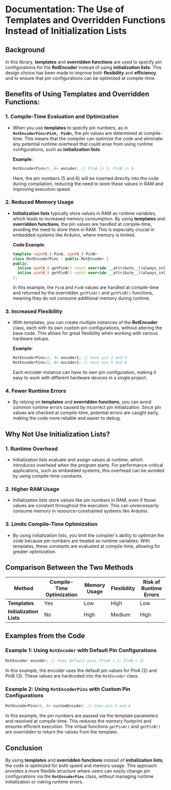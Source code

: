 # Documentation: The Use of Templates and Overridden Functions Instead of Initialization Lists

## Background
In this library, **templates** and **overridden functions** are used to specify pin configurations for the **RotEncoder** instead of using **initialization lists**. This design choice has been made to improve both **flexibility** and **efficiency**, and to ensure that pin configurations can be optimized at compile-time.

## Benefits of Using Templates and Overridden Functions:

### 1. Compile-Time Evaluation and Optimization
- When you use **templates** to specify pin numbers, as in **`RotEncoderPins<PinA, PinB>`**, the pin values are determined at compile-time. This means that the compiler can optimize the code and eliminate any potential runtime overhead that could arise from using runtime configurations, such as **initialization lists**.

    **Example**:
    ```cpp
    RotEncoderPins<5, 6> encoder; // PinA is 5, PinB is 6
    ```
    Here, the pin numbers (5 and 6) will be inserted directly into the code during compilation, reducing the need to store these values in RAM and improving execution speed.

### 2. Reduced Memory Usage
- **Initialization lists** typically store values in RAM as runtime variables, which leads to increased memory consumption. By using **templates** and **overridden functions**, the pin values are handled at compile-time, avoiding the need to store them in RAM. This is especially crucial in embedded systems like Arduino, where memory is limited.

    **Code Example**:
    ```cpp
    template <uint8_t PinA, uint8_t PinB>
    class RotEncoderPins : public RotEncoder {
    public:
      inline uint8_t getPinA() const override __attribute__((always_inline)) { return PinA; }
      inline uint8_t getPinB() const override __attribute__((always_inline)) { return PinB; }
    };
    ```
    In this example, the `PinA` and `PinB` values are handled at compile-time and returned by the overridden `getPinA()` and `getPinB()` functions, meaning they do not consume additional memory during runtime.

### 3. Increased Flexibility
- With templates, you can create multiple instances of the **RotEncoder** class, each with its own custom pin configurations, without altering the base code. This allows for great flexibility when working with various hardware setups.

    **Example**:
    ```cpp
    RotEncoderPins<2, 3> encoder1; // Uses pin 2 and 3
    RotEncoderPins<5, 6> encoder2; // Uses pin 5 and 6
    ```
    Each encoder instance can have its own pin configuration, making it easy to work with different hardware devices in a single project.

### 4. Fewer Runtime Errors
- By relying on **templates** and **overridden functions**, you can avoid common runtime errors caused by incorrect pin initialization. Since pin values are checked at compile-time, potential errors are caught early, making the code more reliable and easier to debug.

## Why Not Use Initialization Lists?

### 1. Runtime Overhead
- Initialization lists evaluate and assign values at runtime, which introduces overhead when the program starts. For performance-critical applications, such as embedded systems, this overhead can be avoided by using compile-time constants.

### 2. Higher RAM Usage
- Initialization lists store values like pin numbers in RAM, even if those values are constant throughout the execution. This can unnecessarily consume memory in resource-constrained systems like Arduino.

### 3. Limits Compile-Time Optimization
- By using initialization lists, you limit the compiler's ability to optimize the code because pin numbers are treated as runtime variables. With templates, these constants are evaluated at compile-time, allowing for greater optimization.

## Comparison Between the Two Methods

| Method                   | Compile-Time Optimization | Memory Usage    | Flexibility | Risk of Runtime Errors |
|--------------------------|---------------------------|-----------------|-------------|------------------------|
| **Templates**             | Yes                       | Low             | High        | Low                    |
| **Initialization Lists**  | No                        | High            | Medium      | High                   |

## Examples from the Code

### Example 1: Using `RotEncoder` with Default Pin Configurations

```cpp
RotEncoder encoder; // Uses default pins (PinA = 2, PinB = 3)
```
In this example, the encoder uses the default pin values for PinA (2) and PinB (3). These values are hardcoded into the `RotEncoder` class.

### Example 2: Using `RotEncoderPins` with Custom Pin Configurations

```cpp
RotEncoderPins<5, 6> customEncoder; // Uses pin 5 and 6
```
In this example, the pin numbers are passed via the template parameters and resolved at compile-time. This reduces the memory footprint and ensures efficient execution. The virtual functions `getPinA()` and `getPinB()` are overridden to return the values from the template.

## Conclusion

By using **templates** and **overridden functions** instead of **initialization lists**, the code is optimized for both speed and memory usage. This approach provides a more flexible structure where users can easily change pin configurations via the **`RotEncoderPins`** class, without managing runtime initialization or risking runtime errors.